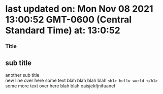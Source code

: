 # last updated on: Mon Nov 08 2021 13:00:52 GMT-0600 (Central Standard Time) at: 13:0:52 
 ### Title 
 ## sub title 
 another sub title  
 new line over here some text blah blah blah blah 
 ``` <h1> hello world </h1> ``` 
 some more text over here blah blah oaisjekfjnifuanef